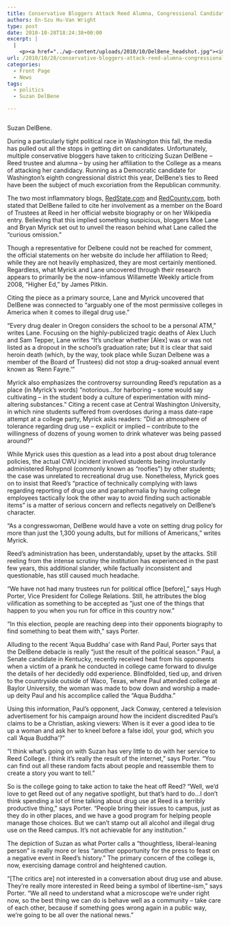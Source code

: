 ```yaml
---
title: Conservative Bloggers Attack Reed Alumna, Congressional Candidate Suzan DelBene
authors: En-Szu Hu-Van Wright
type: post
date: 2010-10-28T18:24:38+00:00
excerpt: |
  |
    <p><a href="../wp-content/uploads/2010/10/DelBene_headshot.jpg"><img class="alignleft" style="margin: 7px;" title="DelBene_headshot" src="../wp-content/uploads/2010/10/DelBene_headshot.jpg" alt="" width="123" height="184" /></a>During a particularly tight political race in Washington this fall, the  media has pulled out all the stops in getting dirt on candidates.  Unfortunately, multiple conservative bloggers have taken to criticizing  Suzan DelBene – Reed trustee and alumna – by using her affiliation to  the College as a means of attacking her candidacy. Running as a  Democratic candidate for Washington’s eighth congressional district this  year, DelBene’s ties to Reed have been the subject of much excoriation  from the Republican community.</p>
url: /2010/10/28/conservative-bloggers-attack-reed-alumna-congressional-candidate-suzan-delbene/
categories:
  - Front Page
  - News
tags:
  - politics
  - Suzan DelBene

---
```

<div id="attachment_430" style="width: 215px" class="wp-caption alignleft">
  <a href="https://i2.wp.com/www.reedquest.org/wp-content/uploads/2010/10/DelBene_headshot.jpg"><img class="size-full wp-image-430" title="DelBene_headshot" src="https://i2.wp.com/www.reedquest.org/wp-content/uploads/2010/10/DelBene_headshot.jpg?resize=205%2C307" alt="" data-recalc-dims="1" /></a>
  
  <p class="wp-caption-text">
    Suzan DelBene.
  </p>
</div>

During a particularly tight political race in Washington this fall, the media has pulled out all the stops in getting dirt on candidates. Unfortunately, multiple conservative bloggers have taken to criticizing Suzan DelBene – Reed trustee and alumna – by using her affiliation to the College as a means of attacking her candidacy. Running as a Democratic candidate for Washington’s eighth congressional district this year, DelBene’s ties to Reed have been the subject of much excoriation from the Republican community.

The two most inflammatory blogs, [RedState.com][1] and [RedCounty.com][2], both stated that DelBene failed to cite her involvement as a member on the Board of Trustees at Reed in her official website biography or on her Wikipedia entry. Believing that this implied something suspicious, bloggers Moe Lane and Bryan Myrick set out to unveil the reason behind what Lane called the “curious omission.”

Though a representative for Delbene could not be reached for comment, the official statements on her website do include her affiliation to Reed; while they are not heavily emphasized, they are most certainly mentioned. Regardless, what Myrick and Lane uncovered through their research appears to primarily be the now-infamous Willamette Weekly article from 2008, “Higher Ed,” by James Pitkin.

Citing the piece as a primary source, Lane and Myrick uncovered that DelBene was connected to “arguably one of the most permissive colleges in America when it comes to illegal drug use.”

“Every drug dealer in Oregon considers the school to be a personal ATM,” writes Lane. Focusing on the highly-publicized tragic deaths of Alex Lluch and Sam Tepper, Lane writes “It’s unclear whether [Alex] was or was not listed as a dropout in the school’s graduation rate; but it is clear that said heroin death (which, by the way, took place while Suzan Delbene was a member of the Board of Trustees) did not stop a drug-soaked annual event known as ‘Renn Fayre.’”

Myrick also emphasizes the controversy surrounding Reed’s reputation as a place (in Myrick’s words) “notorious…for harboring – some would say cultivating – in the student body a culture of experimentation with mind-altering substances.” Citing a recent case at Central Washington University, in which nine students suffered from overdoses during a mass date-rape attempt at a college party, Myrick asks readers: “Did an atmosphere of tolerance regarding drug use – explicit or implied – contribute to the willingness of dozens of young women to drink whatever was being passed around?”

While Myrick uses this question as a lead into a post about drug tolerance policies, the actual CWU incident involved students being involuntarily administered Rohypnol (commonly known as “roofies”) by other students; the case was unrelated to recreational drug use. Nonetheless, Myrick goes on to insist that Reed’s “practice of technically complying with laws regarding reporting of drug use and paraphernalia by having college employees tactically look the other way to avoid finding such actionable items” is a matter of serious concern and reflects negatively on DelBene’s character.

“As a congresswoman, DelBene would have a vote on setting drug policy for more than just the 1,300 young adults, but for millions of Americans,” writes Myrick.

Reed’s administration has been, understandably, upset by the attacks. Still reeling from the intense scrutiny the institution has experienced in the past few years, this additional slander, while factually inconsistent and questionable, has still caused much headache.

“We have not had many trustees run for political office [before],” says Hugh Porter, Vice President for College Relations. Still, he attributes the blog vilification as something to be accepted as “just one of the things that happen to you when you run for office in this country now.”

“In this election, people are reaching deep into their opponents biography to find something to beat them with,” says Porter.

Alluding to the recent ‘Aqua Buddha’ case with Rand Paul, Porter says that the DelBene debacle is really “just the result of the political season.” Paul, a Senate candidate in Kentucky, recently received heat from his opponents when a victim of a prank he conducted in college came forward to divulge the details of her decidedly odd experience. Blindfolded, tied up, and driven to the countryside outside of Waco, Texas, where Paul attended college at Baylor University, the woman was made to bow down and worship a made-up deity Paul and his accomplice called the “Aqua Buddha.”

Using this information, Paul’s opponent, Jack Conway, centered a television advertisement for his campaign around how the incident discredited Paul’s claims to be a Christian, asking viewers: When is it ever a good idea to tie up a woman and ask her to kneel before a false idol, your god, which you call ‘Aqua Buddha’?”

“I think what’s going on with Suzan has very little to do with her service to Reed College. I think it’s really the result of the internet,” says Porter. “You can find out all these random facts about people and reassemble them to create a story you want to tell.”

So is the college going to take action to take the heat off Reed? “Well, we’d love to get Reed out of any negative spotlight, but that’s hard to do&#8230;I don’t think spending a lot of time talking about drug use at Reed is a terribly productive thing,” says Porter. “People bring their issues to campus, just as they do in other places, and we have a good program for helping people manage those choices. But we can’t stamp out all alcohol and illegal drug use on the Reed campus. It’s not achievable for any institution.”

The depiction of Suzan as what Porter calls a “thoughtless, liberal-leaning person” is really more or less “another opportunity for the press to feast on a negative event in Reed’s history.” The primary concern of the college is, now, exercising damage control and heightened caution.

“[The critics are] not interested in a conversation about drug use and abuse. They’re really more interested in Reed being a symbol of libertine-ism,” says Porter. “We all need to understand what a microscope we’re under right now, so the best thing we can do is behave well as a community &#8211; take care of each other, because if something goes wrong again in a public way, we’re going to be all over the national news.”

 [1]: http://RedState.com
 [2]: http://RedCounty.com